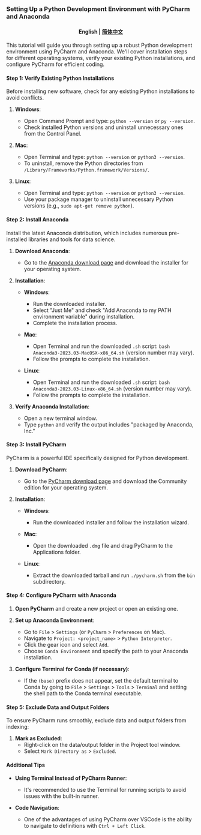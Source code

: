### Setting Up a Python Development Environment with PyCharm and Anaconda
<h4 align="center">
    <p>
        <b>English</b> |
        <a href="https://github.com/Collaborative-AI/tutorial/blob/main/Python/README_zh.md">简体中文</a>
    </p>
</h4>


This tutorial will guide you through setting up a robust Python development environment using PyCharm and Anaconda. We'll cover installation steps for different operating systems, verify your existing Python installations, and configure PyCharm for efficient coding.

#### Step 1: Verify Existing Python Installations

Before installing new software, check for any existing Python installations to avoid conflicts.

1. **Windows**:
   - Open Command Prompt and type: `python --version` or `py --version`.
   - Check installed Python versions and uninstall unnecessary ones from the Control Panel.

2. **Mac**:
   - Open Terminal and type: `python --version` or `python3 --version`.
   - To uninstall, remove the Python directories from `/Library/Frameworks/Python.framework/Versions/`.

3. **Linux**:
   - Open Terminal and type: `python --version` or `python3 --version`.
   - Use your package manager to uninstall unnecessary Python versions (e.g., `sudo apt-get remove python`).

#### Step 2: Install Anaconda

Install the latest Anaconda distribution, which includes numerous pre-installed libraries and tools for data science.

1. **Download Anaconda**:
   - Go to the [Anaconda download page](https://www.anaconda.com/products/distribution) and download the installer for your operating system.

2. **Installation**:
   - **Windows**:
     - Run the downloaded installer.
     - Select "Just Me" and check "Add Anaconda to my PATH environment variable" during installation.
     - Complete the installation process.

   - **Mac**:
     - Open Terminal and run the downloaded `.sh` script: `bash Anaconda3-2023.03-MacOSX-x86_64.sh` (version number may vary).
     - Follow the prompts to complete the installation.

   - **Linux**:
     - Open Terminal and run the downloaded `.sh` script: `bash Anaconda3-2023.03-Linux-x86_64.sh` (version number may vary).
     - Follow the prompts to complete the installation.

3. **Verify Anaconda Installation**:
   - Open a new terminal window.
   - Type `python` and verify the output includes "packaged by Anaconda, Inc."

#### Step 3: Install PyCharm

PyCharm is a powerful IDE specifically designed for Python development.

1. **Download PyCharm**:
   - Go to the [PyCharm download page](https://www.jetbrains.com/pycharm/download/) and download the Community edition for your operating system.

2. **Installation**:
   - **Windows**:
     - Run the downloaded installer and follow the installation wizard.

   - **Mac**:
     - Open the downloaded `.dmg` file and drag PyCharm to the Applications folder.

   - **Linux**:
     - Extract the downloaded tarball and run `./pycharm.sh` from the `bin` subdirectory.

#### Step 4: Configure PyCharm with Anaconda

1. **Open PyCharm** and create a new project or open an existing one.

2. **Set up Anaconda Environment**:
   - Go to `File` > `Settings` (or `PyCharm` > `Preferences` on Mac).
   - Navigate to `Project: <project_name>` > `Python Interpreter`.
   - Click the gear icon and select `Add`.
   - Choose `Conda Environment` and specify the path to your Anaconda installation.

3. **Configure Terminal for Conda (if necessary)**:
   - If the `(base)` prefix does not appear, set the default terminal to Conda by going to `File` > `Settings` > `Tools` > `Terminal` and setting the shell path to the Conda terminal executable.

#### Step 5: Exclude Data and Output Folders

To ensure PyCharm runs smoothly, exclude data and output folders from indexing:

1. **Mark as Excluded**:
   - Right-click on the data/output folder in the Project tool window.
   - Select `Mark Directory as` > `Excluded`.

#### Additional Tips

- **Using Terminal Instead of PyCharm Runner**:
  - It's recommended to use the Terminal for running scripts to avoid issues with the built-in runner.
  
- **Code Navigation**:
  - One of the advantages of using PyCharm over VSCode is the ability to navigate to definitions with `Ctrl + Left Click`.

